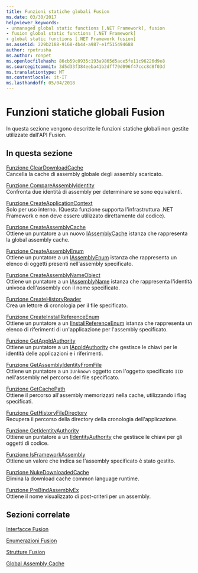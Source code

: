 ```yaml
---
title: Funzioni statiche globali Fusion
ms.date: 03/30/2017
helpviewer_keywords:
- unmanaged global static functions [.NET Framework], fusion
- fusion global static functions [.NET Framework]
- global static functions [.NET Framework fusion]
ms.assetid: 229b2188-9168-4b44-a987-e1f515494688
author: rpetrusha
ms.author: ronpet
ms.openlocfilehash: 86cb59c0935c193a9865d5ace5fe11c96226d9e8
ms.sourcegitcommit: 3d5d33f384eeba41b2dff79d096f47ccc8d8f03d
ms.translationtype: MT
ms.contentlocale: it-IT
ms.lasthandoff: 05/04/2018
---
```

# <a name="fusion-global-static-functions"></a>Funzioni statiche globali Fusion
In questa sezione vengono descritte le funzioni statiche globali non gestite utilizzate dall'API Fusion.  
  
## <a name="in-this-section"></a>In questa sezione  
 [Funzione ClearDownloadCache](../../../../docs/framework/unmanaged-api/fusion/cleardownloadcache-function.md)  
 Cancella la cache di assembly globale degli assembly scaricato.  
  
 [Funzione CompareAssemblyIdentity](../../../../docs/framework/unmanaged-api/fusion/compareassemblyidentity-function.md)  
 Confronta due identità di assembly per determinare se sono equivalenti.  
  
 [Funzione CreateApplicationContext](../../../../docs/framework/unmanaged-api/fusion/createapplicationcontext-function.md)  
 Solo per uso interno. (Questa funzione supporta l'infrastruttura .NET Framework e non deve essere utilizzato direttamente dal codice).  
  
 [Funzione CreateAssemblyCache](../../../../docs/framework/unmanaged-api/fusion/createassemblycache-function.md)  
 Ottiene un puntatore a un nuovo [IAssemblyCache](../../../../docs/framework/unmanaged-api/fusion/iassemblycache-interface.md) istanza che rappresenta la global assembly cache.  
  
 [Funzione CreateAssemblyEnum](../../../../docs/framework/unmanaged-api/fusion/createassemblyenum-function.md)  
 Ottiene un puntatore a un [IAssemblyEnum](../../../../docs/framework/unmanaged-api/fusion/iassemblyenum-interface.md) istanza che rappresenta un elenco di oggetti presenti nell'assembly specificato.  
  
 [Funzione CreateAssemblyNameObject](../../../../docs/framework/unmanaged-api/fusion/createassemblynameobject-function.md)  
 Ottiene un puntatore a un [IAssemblyName](../../../../docs/framework/unmanaged-api/fusion/iassemblyname-interface.md) istanza che rappresenta l'identità univoca dell'assembly con il nome specificato.  
  
 [Funzione CreateHistoryReader](../../../../docs/framework/unmanaged-api/fusion/createhistoryreader-function.md)  
 Crea un lettore di cronologia per il file specificato.  
  
 [Funzione CreateInstallReferenceEnum](../../../../docs/framework/unmanaged-api/fusion/createinstallreferenceenum-function.md)  
 Ottiene un puntatore a un [IInstallReferenceEnum](../../../../docs/framework/unmanaged-api/fusion/iinstallreferenceenum-interface.md) istanza che rappresenta un elenco di riferimenti di un'applicazione per l'assembly specificato.  
  
 [Funzione GetAppIdAuthority](../../../../docs/framework/unmanaged-api/fusion/getappidauthority-function.md)  
 Ottiene un puntatore a un [IAppIdAuthority](../../../../docs/framework/unmanaged-api/fusion/iappidauthority-interface.md) che gestisce le chiavi per le identità delle applicazioni e i riferimenti.  
  
 [Funzione GetAssemblyIdentityFromFile](../../../../docs/framework/unmanaged-api/fusion/getassemblyidentityfromfile-function.md)  
 Ottiene un puntatore a un `IUnknown` oggetto con l'oggetto specificato `IID` nell'assembly nel percorso del file specificato.  
  
 [Funzione GetCachePath](../../../../docs/framework/unmanaged-api/fusion/getcachepath-function.md)  
 Ottiene il percorso all'assembly memorizzati nella cache, utilizzando i flag specificati.  
  
 [Funzione GetHistoryFileDirectory](../../../../docs/framework/unmanaged-api/fusion/gethistoryfiledirectory-function.md)  
 Recupera il percorso della directory della cronologia dell'applicazione.  
  
 [Funzione GetIdentityAuthority](../../../../docs/framework/unmanaged-api/fusion/getidentityauthority-function.md)  
 Ottiene un puntatore a un [IIdentityAuthority](../../../../docs/framework/unmanaged-api/fusion/iidentityauthority-interface.md) che gestisce le chiavi per gli oggetti di codice.  
  
 [Funzione IsFrameworkAssembly](../../../../docs/framework/unmanaged-api/fusion/isframeworkassembly-function.md)  
 Ottiene un valore che indica se l'assembly specificato è stato gestito.  
  
 [Funzione NukeDownloadedCache](../../../../docs/framework/unmanaged-api/fusion/nukedownloadedcache-function.md)  
 Elimina la download cache common language runtime.  
  
 [Funzione PreBindAssemblyEx](../../../../docs/framework/unmanaged-api/fusion/prebindassemblyex-function.md)  
 Ottiene il nome visualizzato di post-criteri per un assembly.  
  
## <a name="related-sections"></a>Sezioni correlate  
 [Interfacce Fusion](../../../../docs/framework/unmanaged-api/fusion/fusion-interfaces.md)  
  
 [Enumerazioni Fusion](../../../../docs/framework/unmanaged-api/fusion/fusion-enumerations.md)  
  
 [Strutture Fusion](../../../../docs/framework/unmanaged-api/fusion/fusion-structures.md)  
  
 [Global Assembly Cache](../../../../docs/framework/app-domains/gac.md)
